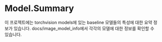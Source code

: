 # Model.Summary
이 프로젝트에는 torchvision models에 있는 baseline 모델들의 특성에 대한 요약 정보가 있습니다. docs/image_model_info에서 각각의 모델에 대한 정보를 확인할 수 있습니다.   
